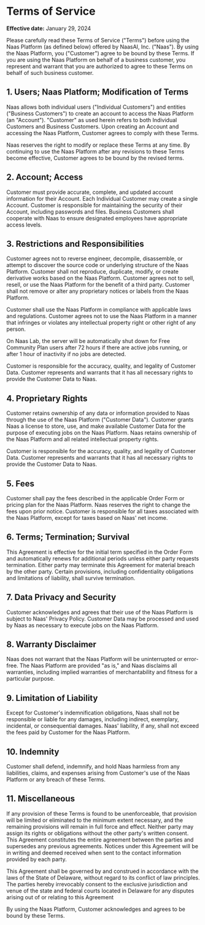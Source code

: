 # Terms of Service

**Effective date:** January 29, 2024

Please carefully read these Terms of Service ("Terms") before using the Naas Platform (as defined below) offered by NaasAI, Inc. ("Naas"). By using the Naas Platform, you ("Customer") agree to be bound by these Terms. If you are using the Naas Platform on behalf of a business customer, you represent and warrant that you are authorized to agree to these Terms on behalf of such business customer.

## 1. Users; Naas Platform; Modification of Terms

Naas allows both individual users ("Individual Customers") and entities ("Business Customers") to create an account to access the Naas Platform (an "Account"). "Customer" as used herein refers to both Individual Customers and Business Customers. Upon creating an Account and accessing the Naas Platform, Customer agrees to comply with these Terms.

Naas reserves the right to modify or replace these Terms at any time. By continuing to use the Naas Platform after any revisions to these Terms become effective, Customer agrees to be bound by the revised terms.

## 2. Account; Access

Customer must provide accurate, complete, and updated account information for their Account. Each Individual Customer may create a single Account. Customer is responsible for maintaining the security of their Account, including passwords and files. Business Customers shall cooperate with Naas to ensure designated employees have appropriate access levels.

## 3. Restrictions and Responsibilities

Customer agrees not to reverse engineer, decompile, disassemble, or attempt to discover the source code or underlying structure of the Naas Platform. Customer shall not reproduce, duplicate, modify, or create derivative works based on the Naas Platform. Customer agrees not to sell, resell, or use the Naas Platform for the benefit of a third party. Customer shall not remove or alter any proprietary notices or labels from the Naas Platform.

Customer shall use the Naas Platform in compliance with applicable laws and regulations. Customer agrees not to use the Naas Platform in a manner that infringes or violates any intellectual property right or other right of any person.

On Naas Lab, the server will be automatically shut down for Free Community Plan users after 72 hours if there are active jobs running, or after 1 hour of inactivity if no jobs are detected.

Customer is responsible for the accuracy, quality, and legality of Customer Data. Customer represents and warrants that it has all necessary rights to provide the Customer Data to Naas.

## 4. Proprietary Rights

Customer retains ownership of any data or information provided to Naas through the use of the Naas Platform ("Customer Data"). Customer grants Naas a license to store, use, and make available Customer Data for the purpose of executing jobs on the Naas Platform. Naas retains ownership of the Naas Platform and all related intellectual property rights.

Customer is responsible for the accuracy, quality, and legality of Customer Data. Customer represents and warrants that it has all necessary rights to provide the Customer Data to Naas.

## 5. Fees

Customer shall pay the fees described in the applicable Order Form or pricing plan for the Naas Platform. Naas reserves the right to change the fees upon prior notice. Customer is responsible for all taxes associated with the Naas Platform, except for taxes based on Naas' net income.

## 6. Terms; Termination; Survival

This Agreement is effective for the initial term specified in the Order Form and automatically renews for additional periods unless either party requests termination. Either party may terminate this Agreement for material breach by the other party. Certain provisions, including confidentiality obligations and limitations of liability, shall survive termination.

## 7. Data Privacy and Security

Customer acknowledges and agrees that their use of the Naas Platform is subject to Naas' Privacy Policy. Customer Data may be processed and used by Naas as necessary to execute jobs on the Naas Platform.

## 8. Warranty Disclaimer

Naas does not warrant that the Naas Platform will be uninterrupted or error-free. The Naas Platform are provided "as is," and Naas disclaims all warranties, including implied warranties of merchantability and fitness for a particular purpose.

## 9. Limitation of Liability

Except for Customer's indemnification obligations, Naas shall not be responsible or liable for any damages, including indirect, exemplary, incidental, or consequential damages. Naas' liability, if any, shall not exceed the fees paid by Customer for the Naas Platform.

## 10. Indemnity

Customer shall defend, indemnify, and hold Naas harmless from any liabilities, claims, and expenses arising from Customer's use of the Naas Platform or any breach of these Terms.

## 11. Miscellaneous

If any provision of these Terms is found to be unenforceable, that provision will be limited or eliminated to the minimum extent necessary, and the remaining provisions will remain in full force and effect. Neither party may assign its rights or obligations without the other party's written consent. This Agreement constitutes the entire agreement between the parties and supersedes any previous agreements. Notices under this Agreement will be in writing and deemed received when sent to the contact information provided by each party. 

This Agreement shall be governed by and construed in accordance with the laws of the State of Delaware, without regard to its conflict of law principles. The parties hereby irrevocably consent to the exclusive jurisdiction and venue of the state and federal courts located in Delaware for any disputes arising out of or relating to this Agreement

By using the Naas Platform, Customer acknowledges and agrees to be bound by these Terms.